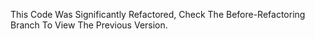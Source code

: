 This Code Was Significantly Refactored,
Check The Before-Refactoring Branch To View The Previous Version.
